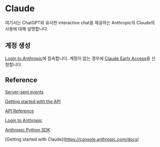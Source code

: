 # Claude

여기서는 ChatGPT와 유사한 interactive chat을 제공하는 Anthropic의 Cloude의 사용에 대해 설명합니다.

## 계정 생성

[Login to Anthropic](https://console.anthropic.com/login)에 접속합니다. 계정이 없는 경우에 [Claude Early Access](https://www.anthropic.com/earlyaccess)을 신청합니다. 


## Reference

[Server-sent events](https://developer.mozilla.org/en-US/docs/Web/API/Server-sent_events)

[Getting started with the API](https://console.anthropic.com/docs/api)

[API Reference](https://console.anthropic.com/docs/api/reference)

[Login to Anthropic](https://console.anthropic.com/login)

[Anthropic Python SDK](https://github.com/anthropics/anthropic-sdk-python)

[Getting started with Claude](https://console.anthropic.com/docs(

